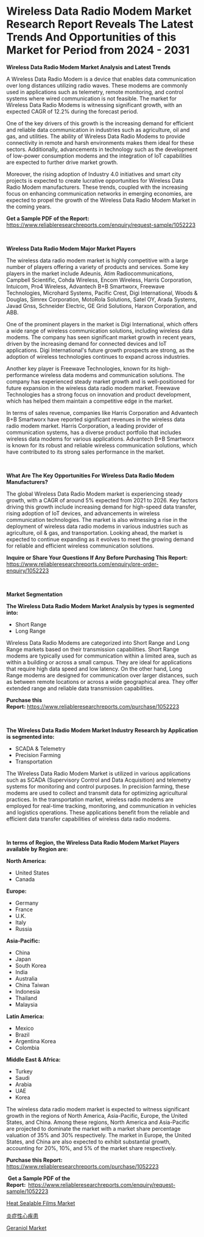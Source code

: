 <p><h1>Wireless Data Radio Modem Market Research Report Reveals The Latest Trends And Opportunities of this Market for Period from 2024 - 2031</h1></p><p><strong>Wireless Data Radio Modem Market Analysis and Latest Trends</strong></p>
<p><p>A Wireless Data Radio Modem is a device that enables data communication over long distances utilizing radio waves. These modems are commonly used in applications such as telemetry, remote monitoring, and control systems where wired communication is not feasible. The market for Wireless Data Radio Modems is witnessing significant growth, with an expected CAGR of 12.2% during the forecast period.</p><p>One of the key drivers of this growth is the increasing demand for efficient and reliable data communication in industries such as agriculture, oil and gas, and utilities. The ability of Wireless Data Radio Modems to provide connectivity in remote and harsh environments makes them ideal for these sectors. Additionally, advancements in technology such as the development of low-power consumption modems and the integration of IoT capabilities are expected to further drive market growth.</p><p>Moreover, the rising adoption of Industry 4.0 initiatives and smart city projects is expected to create lucrative opportunities for Wireless Data Radio Modem manufacturers. These trends, coupled with the increasing focus on enhancing communication networks in emerging economies, are expected to propel the growth of the Wireless Data Radio Modem Market in the coming years.</p></p>
<p><strong>Get a Sample PDF of the Report:&nbsp;</strong> <a href="https://www.reliableresearchreports.com/enquiry/request-sample/1052223">https://www.reliableresearchreports.com/enquiry/request-sample/1052223</a></p>
<p>&nbsp;</p>
<p><strong>Wireless Data Radio Modem Major Market Players</strong></p>
<p><p>The wireless data radio modem market is highly competitive with a large number of players offering a variety of products and services. Some key players in the market include Adeunis, Atim Radiocommunications, Campbell Scientific, Cohda Wireless, Encom Wireless, Harris Corporation, Intuicom, Pro4 Wireless, Advantech B+B Smartworx, Freewave Technologies, Microhard Systems, Pacific Crest, Digi International, Woods & Douglas, Simrex Corporation, MotoRola Solutions, Satel OY, Arada Systems, Javad Gnss, Schneider Electric, GE Grid Solutions, Harxon Corporation, and ABB.</p><p>One of the prominent players in the market is Digi International, which offers a wide range of wireless communication solutions, including wireless data modems. The company has seen significant market growth in recent years, driven by the increasing demand for connected devices and IoT applications. Digi International's future growth prospects are strong, as the adoption of wireless technologies continues to expand across industries.</p><p>Another key player is Freewave Technologies, known for its high-performance wireless data modems and communication solutions. The company has experienced steady market growth and is well-positioned for future expansion in the wireless data radio modem market. Freewave Technologies has a strong focus on innovation and product development, which has helped them maintain a competitive edge in the market.</p><p>In terms of sales revenue, companies like Harris Corporation and Advantech B+B Smartworx have reported significant revenues in the wireless data radio modem market. Harris Corporation, a leading provider of communication systems, has a diverse product portfolio that includes wireless data modems for various applications. Advantech B+B Smartworx is known for its robust and reliable wireless communication solutions, which have contributed to its strong sales performance in the market.</p></p>
<p>&nbsp;</p>
<p><strong>What Are The Key Opportunities For Wireless Data Radio Modem Manufacturers?</strong></p>
<p><p>The global Wireless Data Radio Modem market is experiencing steady growth, with a CAGR of around 5% expected from 2021 to 2026. Key factors driving this growth include increasing demand for high-speed data transfer, rising adoption of IoT devices, and advancements in wireless communication technologies. The market is also witnessing a rise in the deployment of wireless data radio modems in various industries such as agriculture, oil & gas, and transportation. Looking ahead, the market is expected to continue expanding as it evolves to meet the growing demand for reliable and efficient wireless communication solutions.</p></p>
<p><strong>Inquire or Share Your Questions If Any Before Purchasing This Report:</strong> <a href="https://www.reliableresearchreports.com/enquiry/pre-order-enquiry/1052223">https://www.reliableresearchreports.com/enquiry/pre-order-enquiry/1052223</a></p>
<p>&nbsp;</p>
<p><strong>Market Segmentation</strong></p>
<p><strong>The Wireless Data Radio Modem Market Analysis by types is segmented into:</strong></p>
<p><ul><li>Short Range</li><li>Long Range</li></ul></p>
<p><p>Wireless Data Radio Modems are categorized into Short Range and Long Range markets based on their transmission capabilities. Short Range modems are typically used for communication within a limited area, such as within a building or across a small campus. They are ideal for applications that require high data speed and low latency. On the other hand, Long Range modems are designed for communication over larger distances, such as between remote locations or across a wide geographical area. They offer extended range and reliable data transmission capabilities.</p></p>
<p><strong>Purchase this Report:&nbsp;</strong><a href="https://www.reliableresearchreports.com/purchase/1052223">https://www.reliableresearchreports.com/purchase/1052223</a></p>
<p>&nbsp;</p>
<p><strong>The Wireless Data Radio Modem Market Industry Research by Application is segmented into:</strong></p>
<p><ul><li>SCADA & Telemetry</li><li>Precision Farming</li><li>Transportation</li></ul></p>
<p><p>The Wireless Data Radio Modem Market is utilized in various applications such as SCADA (Supervisory Control and Data Acquisition) and telemetry systems for monitoring and control purposes. In precision farming, these modems are used to collect and transmit data for optimizing agricultural practices. In the transportation market, wireless radio modems are employed for real-time tracking, monitoring, and communication in vehicles and logistics operations. These applications benefit from the reliable and efficient data transfer capabilities of wireless data radio modems.</p></p>
<p>&nbsp;</p>
<p><strong>In terms of Region, the Wireless Data Radio Modem Market Players available by Region are:</strong></p>
<p>
    <p> <strong> North America: </strong>
        <ul>
            <li>United States</li>
            <li>Canada</li>
        </ul>
        </p> 
    <p> <strong> Europe: </strong>
        <ul>
            <li>Germany</li>
            <li>France</li>
            <li>U.K.</li>
            <li>Italy</li>
            <li>Russia</li>
        </ul>
        </p> 
    <p> <strong> Asia-Pacific: </strong>
        <ul>
            <li>China</li>
            <li>Japan</li>
            <li>South Korea</li>
            <li>India</li>
            <li>Australia</li>
            <li>China Taiwan</li>
            <li>Indonesia</li>
            <li>Thailand</li>
            <li>Malaysia</li>
        </ul>
        </p> 
    <p> <strong> Latin America: </strong>
        <ul>
            <li>Mexico</li>
            <li>Brazil</li>
            <li>Argentina Korea</li>
            <li>Colombia</li>
        </ul>
        </p> 
    <p> <strong> Middle East & Africa: </strong>
        <ul>
            <li>Turkey</li>
            <li>Saudi</li>
            <li>Arabia</li>
            <li>UAE</li>
            <li>Korea</li>
        </ul>
    </p>
    </p>
<p><p>The wireless data radio modem market is expected to witness significant growth in the regions of North America, Asia-Pacific, Europe, the United States, and China. Among these regions, North America and Asia-Pacific are projected to dominate the market with a market share percentage valuation of 35% and 30% respectively. The market in Europe, the United States, and China are also expected to exhibit substantial growth, accounting for 20%, 10%, and 5% of the market share respectively.</p></p>
<p><strong>Purchase this Report: </strong><a href="https://www.reliableresearchreports.com/purchase/1052223">https://www.reliableresearchreports.com/purchase/1052223</a></p>
<p>&nbsp;<strong>Get a Sample PDF of the Report:&nbsp;&nbsp;</strong><a href="https://www.reliableresearchreports.com/enquiry/request-sample/1052223">https://www.reliableresearchreports.com/enquiry/request-sample/1052223</a></p>
<p><strong></strong></p>
<p><p><a href="https://shimmer-gardenia-37a.notion.site/Heat-Sealable-Films-Market-Size-Focuses-on-Market-Dynamics-In-Depth-Analysis-and-Future-Projections-0c2b845a426a41cda13e411a1c6e306e">Heat Sealable Films Market</a></p><p><a href="https://github.com/pepo3k/Market-Research-Report-List-1/blob/main/31286138850.md">炎症性心疾患</a></p><p><a href="https://meowing-lemming-dd3.notion.site/Global-Geraniol-Market-Size-and-Market-Trends-Insights-and-Projections-from-2024-to-2031-3cd675c2f2c845d2b9a5c391d5581072">Geraniol Market</a></p></p>